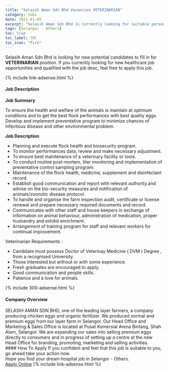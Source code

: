 ```yaml
---
title: "Selasih Aman Sdn Bhd Vacancies VETERINARIAN" 
category: Jobs 
date: 2021-01-05 
excerpt: "Selasih Aman Sdn Bhd is currently looking for suitable person to fill in the VETERINARIAN which positioned at Selangor - Others" 
tags: [Selangor - Others] 
toc: true 
toc_label: TOC 
toc_icon: "fire" 
--- 
```


<p>Selasih Aman Sdn Bhd is looking for new potential candidates to fill in for <b>VETERINARIAN</b> position. If you currently looking for new healthcare job opportunities and qualified with the job desc, feel free to apply this job.
</p>{% include link-adsense.html %} 
<div><div><div><h4>Job Description</h4></div></div><div><div><span><div><p><strong>Job Summary</strong></p><p>To ensure the health and welfare of the animals is maintain at optimum conditions and to get the best flock performances with best quality eggs. Develop and implement preventative program to minimize chances of infectious disease and other environmental problem.</p><p><strong>Job Description</strong></p><ul><li>Planning and execute flock health and biosecurity program.</li><li>To monitor performances data, review and make necessary adjustment.</li><li>To ensure best maintenance of a veterinary facility or tools.</li><li>To conduct routine post-mortem, titer monitoring and implementation of preventative control sampling program.</li><li>Maintenance of the flock health, medicine, supplement&#160;and disinfectant record.</li><li>Establish good communication and report with relevant authority.and advise on the bio-security measures and notification of animals/zoonotic disease protocol.</li><li>To handle and organise the farm inspection audit, certificate or license renewal and prepare necessary required documents and record.</li><li>Communicates with other staff and house keepers in exchange of information on animal behaviour, administration of medication, proper husbandry and exhibit enrichment.</li><li>Arrangement of training program for staff and relevant workers for continual improvement.</li></ul><p>Veterinarian Requirements :</p><ul><li>Candidate must possess Doctor of Veterinay Medicine ( DVM ) Degree , from a recognised University.</li><li>Those interested but without or with some experience.</li><li>Fresh graduates are encouraged to apply.</li><li>Good communication and people skills.</li><li>Patience and a love for animals.</li></ul></div></span></div></div></div> 
{% include 300-adsense.html %} 
<div><div><div><h4>Company Overview</h4></div></div><div><div><span><div><div>SELASIH AMAN SDN BHD, one of the leading layer farmers, a company producing chicken eggs and organic fertilizer. We produced normal and premium eggs from our layer farm in Selangor. Our Head Office and Marketing &amp; Sales Office is located at Pusat Komersial Arena Bintang, Shah Alam, Selangor. We are expanding our sales into selling premium eggs directly to consumers and in progress of setting up a centre at the new Head Office for branding, promoting, marketing and selling activities.</div></div></span></div></div></div> 
#### How To Apply 
If you confident and feel that this job is suitable to you, go ahead take your action now. <br/> 
Hope you find your dream hospital job in Selangor - Others. <br/> 
<a href="https://www.jobstreet.com.my/en/job/veterinarian-4455757?jobId=jobstreet-my-job-4455757&sectionRank=22&token=0~b5fdd13d-f55c-48e3-9207-e97bd148decb&fr=SRP%20View%20In%20New%20Ta" class="btn btn--warning" target="_blank" rel="nofollow noopenner">Apply Online</a> 
{% include link-adsense.html %} 